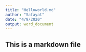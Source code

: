 ```yaml
---
title: "Helloworld.md"
author: "Safayat"
date: "4/9/2020"
output: word_document
---
```


## This is a markdown file